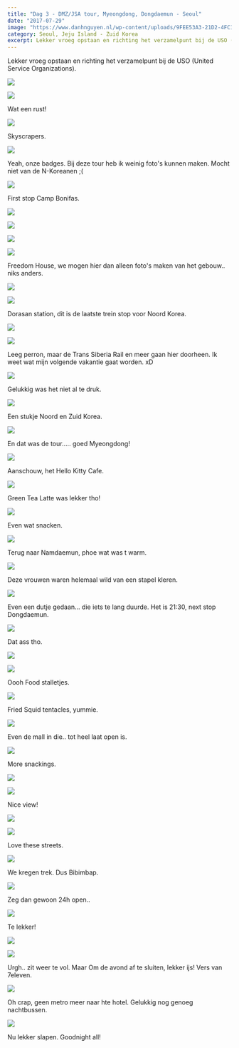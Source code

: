 ```yaml
---
title: "Dag 3 - DMZ/JSA tour, Myeongdong, Dongdaemun - Seoul"
date: "2017-07-29"
image: "https://www.danhnguyen.nl/wp-content/uploads/9FEE53A3-21D2-4FC1-A58D-9EA02E6A44EE.jpg"
category: Seoul, Jeju Island - Zuid Korea
excerpt: Lekker vroeg opstaan en richting het verzamelpunt bij de USO (United Service Organizations)...
---
```


Lekker vroeg opstaan en richting het verzamelpunt bij de USO (United Service Organizations).

![](https://www.danhnguyen.nl/wp-content/uploads//152911C4-233A-4CB7-9CBA-09A2B38316F6-700x394.jpg)

![](https://www.danhnguyen.nl/wp-content/uploads//0B5287FB-4451-4824-A0C9-2CF5E0EE1993-700x394.jpg)

Wat een rust!

![](https://www.danhnguyen.nl/wp-content/uploads//D4D34945-591D-44FA-B254-9EA7BB8C7373-700x394.jpg)

Skyscrapers.

![](https://www.danhnguyen.nl/wp-content/uploads//9956AEC4-A7AC-41D9-AFDC-8DECB5062B50-700x394.jpg)

Yeah, onze badges. Bij deze tour heb ik weinig foto's kunnen maken. Mocht niet van de N-Koreanen ;(

![](https://www.danhnguyen.nl/wp-content/uploads//A9001C99-8C1A-45E9-B924-0A2B4F0F7DE6-700x394.jpg)

First stop Camp Bonifas.

![](https://www.danhnguyen.nl/wp-content/uploads//0C00B45A-6B91-4A40-AAA0-8DE7BFBA9CC7-700x394.jpg)

![](https://www.danhnguyen.nl/wp-content/uploads//9F958137-4ADD-47D3-8B56-15449CFF2A4E-700x394.jpg)

![](https://www.danhnguyen.nl/wp-content/uploads//8B71CCD3-551B-43F6-943E-E1C844961EF4-700x394.jpg)

![](https://www.danhnguyen.nl/wp-content/uploads//9FEE53A3-21D2-4FC1-A58D-9EA02E6A44EE-700x394.jpg)

Freedom House, we mogen hier dan alleen foto's maken van het gebouw.. niks anders.

![](https://www.danhnguyen.nl/wp-content/uploads//CC8D4DD5-D227-491D-86D2-8A9F8E79A684-700x394.jpg)

![](https://www.danhnguyen.nl/wp-content/uploads//FF97C182-5B79-48AC-BF35-A78C78CE9486-700x394.jpg)

Dorasan station, dit is de laatste trein stop voor Noord Korea.

![](https://www.danhnguyen.nl/wp-content/uploads//12BDCB5E-F530-4D3D-A879-22698B280D72-700x394.jpg)

![](https://www.danhnguyen.nl/wp-content/uploads//C733E67C-533D-41BB-ABDE-0EF8005B1573-700x394.jpg)

Leeg perron, maar de Trans Siberia Rail en meer gaan hier doorheen. Ik weet wat mijn volgende vakantie gaat worden. xD

![](https://www.danhnguyen.nl/wp-content/uploads//37BDC69B-A9BD-43D9-B821-9A36FC0C5D1D-700x394.jpg)

Gelukkig was het niet al te druk.

![](https://www.danhnguyen.nl/wp-content/uploads//727DF0CB-8B0A-4DDF-9A64-37139FA65237-700x394.jpg)

Een stukje Noord en Zuid Korea.

![](https://www.danhnguyen.nl/wp-content/uploads//E389A2CF-4F69-41AB-B07B-6A4EE2F6E372-700x394.jpg)

En dat was de tour..... goed Myeongdong!

![](https://www.danhnguyen.nl/wp-content/uploads//676B29E1-DEB3-4317-8ED5-0750BBB3EBC4-700x394.jpg)

Aanschouw, het Hello Kitty Cafe.

![](https://www.danhnguyen.nl/wp-content/uploads//973B7C5F-33D8-4D8B-9120-A65A8029F8B5-700x394.jpg)

Green Tea Latte was lekker tho!

![](https://www.danhnguyen.nl/wp-content/uploads//E37527B4-322F-459A-937F-1540BB1E4B65-700x394.jpg)

Even wat snacken.

![](https://www.danhnguyen.nl/wp-content/uploads//0CA531A2-E1B5-408C-A1DC-21972014B630-700x394.jpg)

Terug naar Namdaemun, phoe wat was t warm.

![](https://www.danhnguyen.nl/wp-content/uploads//C8EFCEC6-E7A4-4378-9AC5-1BBD7D705D2B-700x394.jpg)

Deze vrouwen waren helemaal wild van een stapel kleren.

![](https://www.danhnguyen.nl/wp-content/uploads//E1D6B927-1745-4FC3-A4CA-AAA4E40989DF-700x394.jpg)

Even een dutje gedaan... die iets te lang duurde. Het is 21:30, next stop Dongdaemun.

![](https://www.danhnguyen.nl/wp-content/uploads//C11A4FFF-CAA1-4B46-8445-6359F5557324-700x394.jpg)

Dat ass tho.

![](https://www.danhnguyen.nl/wp-content/uploads//659214F9-3BD5-4BB9-B689-9FA998532F4F-700x1244.jpg)

![](https://www.danhnguyen.nl/wp-content/uploads//6E8FC451-5AE7-47CA-841C-EB405807E3AF-700x394.jpg)

Oooh Food stalletjes.

![](https://www.danhnguyen.nl/wp-content/uploads//1A9D8426-94FA-4A0F-801B-B1C6AA77993E-700x394.jpg)

Fried Squid tentacles, yummie.

![](https://www.danhnguyen.nl/wp-content/uploads//89F54319-D7E0-47DA-B2D3-3C93381CFBB1-700x394.jpg)

Even de mall in die.. tot heel laat open is.

![](https://www.danhnguyen.nl/wp-content/uploads//3684FD16-11FA-4261-A104-08C7A29095F7-e1502704313823-700x625.jpg)

More snackings.

![](https://www.danhnguyen.nl/wp-content/uploads//DD779AB4-A0B6-48DC-9D9F-9AF82986F4BC-700x394.jpg)

![](https://www.danhnguyen.nl/wp-content/uploads//5682E39D-1E24-4BC4-912E-327FCF534933-700x394.jpg)

Nice view!

![](https://www.danhnguyen.nl/wp-content/uploads//F8A97263-CFDB-4C84-8772-343067FB723F-700x394.jpg)

![](https://www.danhnguyen.nl/wp-content/uploads//28FB25D7-590A-4495-9B35-8FD9D4FB1909-700x394.jpg)

Love these streets.

![](https://www.danhnguyen.nl/wp-content/uploads//87E8D989-6AEF-45A3-976B-9736B63515F1-700x394.jpg)

We kregen trek. Dus Bibimbap.

![](https://www.danhnguyen.nl/wp-content/uploads//601BD319-C37A-4899-87F2-2B843C824AAF-700x394.jpg)

Zeg dan gewoon 24h open..

![](https://www.danhnguyen.nl/wp-content/uploads//28E50B16-8DE8-4347-9928-1D66BCC0E87B-700x394.jpg)

Te lekker!

![](https://www.danhnguyen.nl/wp-content/uploads//D2DD897E-1392-4C83-8DE1-3D02743B056D-700x394.jpg)

![](https://www.danhnguyen.nl/wp-content/uploads//917691D9-E51C-4135-9936-DA6FE26F388C-700x394.jpg)

Urgh.. zit weer te vol. Maar Om de avond af te sluiten, lekker ijs! Vers van 7eleven.

![](https://www.danhnguyen.nl/wp-content/uploads//DCCA271D-564B-4A3B-B934-1622A8FEFC25-700x394.jpg)

Oh crap, geen metro meer naar hte hotel. Gelukkig nog genoeg nachtbussen.

![](https://www.danhnguyen.nl/wp-content/uploads//787704D0-BB80-4B26-9083-0114C74EA820-700x394.jpg)

Nu lekker slapen. Goodnight all!
